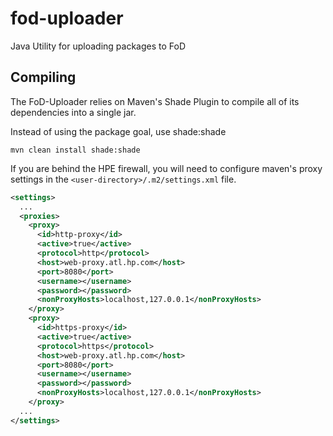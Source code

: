 # fod-uploader
Java Utility for uploading packages to FoD

## Compiling

The FoD-Uploader relies on Maven's Shade Plugin to compile all of its dependencies into a single jar.

Instead of using the package goal, use shade:shade

```
mvn clean install shade:shade
```

If you are behind the HPE firewall, you will need to configure maven's proxy settings in the `<user-directory>/.m2/settings.xml` file.

```xml
<settings>
  ...
  <proxies>
    <proxy>
      <id>http-proxy</id>
      <active>true</active>
      <protocol>http</protocol>
      <host>web-proxy.atl.hp.com</host>
      <port>8080</port>
      <username></username>
      <password></password>
      <nonProxyHosts>localhost,127.0.0.1</nonProxyHosts>
    </proxy>
    <proxy>
      <id>https-proxy</id>
      <active>true</active>
      <protocol>https</protocol>
      <host>web-proxy.atl.hp.com</host>
      <port>8080</port>
      <username></username>
      <password></password>
      <nonProxyHosts>localhost,127.0.0.1</nonProxyHosts>
    </proxy>
  ...
</settings>
```
